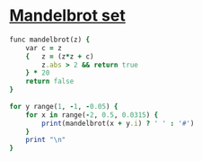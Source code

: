 [1]: http://rosettacode.org/wiki/Mandelbrot_set

# [Mandelbrot set][1]

```ruby
func mandelbrot(z) {
    var c = z
    {   z = (z*z + c)
        z.abs > 2 && return true
    } * 20
    return false
}
 
for y range(1, -1, -0.05) {
    for x in range(-2, 0.5, 0.0315) {
        print(mandelbrot(x + y.i) ? ' ' : '#')
    }
    print "\n"
}
```
